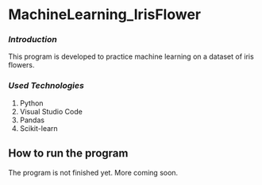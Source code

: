 # MachineLearning_IrisFlower

### **_Introduction_**
This program is developed to practice machine learning on a dataset of iris flowers.

### **_Used Technologies_**
1. Python
2. Visual Studio Code
3. Pandas
4. Scikit-learn
 
## How to run the program
The program is not finished yet. More coming soon. 
